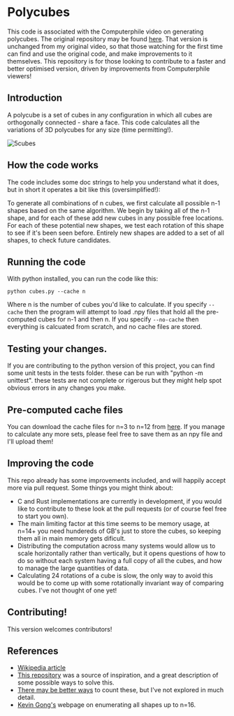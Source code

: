 # Polycubes
This code is associated with the Computerphile video on generating polycubes. The original repository may be found [here](https://github.com/mikepound/cubes). That version is unchanged from my original video, so that those watching for the first time can find and use the original code, and make improvements to it themselves. This repository is for those looking to contribute to a faster and better optimised version, driven by improvements from Computerphile viewers!

## Introduction
A polycube is a set of cubes in any configuration in which all cubes are orthogonally connected - share a face. This code calculates all the variations of 3D polycubes for any size (time permitting!). 

![5cubes](https://github.com/mikepound/cubes/assets/9349459/4fe60d01-c197-4cb3-b298-1dbae8517a74)


## How the code works
The code includes some doc strings to help you understand what it does, but in short it operates a bit like this (oversimplified!):

To generate all combinations of n cubes, we first calculate all possible n-1 shapes based on the same algorithm. We begin by taking all of the n-1 shape, and for each of these add new cubes in any possible free locations. For each of these potential new shapes, we test each rotation of this shape to see if it's been seen before. Entirely new shapes are added to a set of all shapes, to check future candidates.

## Running the code
With python installed, you can run the code like this:

`python cubes.py --cache n`

Where n is the number of cubes you'd like to calculate. If you specify `--cache` then the program will attempt to load .npy files that hold all the pre-computed cubes for n-1 and then n. If you specify `--no-cache` then everything is calcuated from scratch, and no cache files are stored.

## Testing your changes.
If you are contributing to the python version of this project, you can find some unit tests in the tests folder.
these can be run with "python -m unittest". these tests are not complete or rigerous but they might help spot obvious errors in any changes you make.

## Pre-computed cache files
You can download the cache files for n=3 to n=12 from [here](https://drive.google.com/drive/folders/1Ls3gJCrNQ17yg1IhrIav70zLHl858Fl4?usp=drive_link). If you manage to calculate any more sets, please feel free to save them as an npy file and I'll upload them!

## Improving the code
This repo already has some improvements included, and will happily accept more via pull request.
Some things you might think about:
- C and Rust implementations are currently in development, if you would like to contribute to these look at the pull requests (or of course feel free to start you own).
- The main limiting factor at this time seems to be memory usage, at n=14+ you need hundereds of GB's just to store the cubes, so keeping them all in main memory gets dificult.
- Distributing the computation across many systems would allow us to scale horizontally rather than vertically, but it opens questions of how to do so without each system having a full copy of all the cubes, and how to manage the large quantities of data.
- Calculating 24 rotations of a cube is slow, the only way to avoid this would be to come up with some rotationally invariant way of comparing cubes. I've not thought of one yet!

## Contributing!
This version welcomes contributors!

## References
- [Wikipedia article](https://en.wikipedia.org/wiki/Polycube)
- [This repository](https://github.com/noelle-crawfish/Enumerating-Polycubes) was a source of inspiration, and a great description of some possible ways to solve this.
- [There may be better ways](https://www.sciencedirect.com/science/article/pii/S0012365X0900082X) to count these, but I've not explored in much detail.
- [Kevin Gong's](http://kevingong.com/Polyominoes/Enumeration.html) webpage on enumerating all shapes up to n=16.
